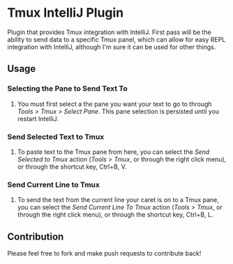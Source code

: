 Tmux IntelliJ Plugin
=====================

Plugin that provides Tmux integration with IntelliJ. First pass will be the ability to send data to a specific Tmux panel, which can allow for easy REPL integration with IntelliJ, although I'm sure it can be used for other things.

Usage
------

### Selecting the Pane to Send Text To ###

1. You must first select a the pane you want your text to go to through *Tools > Tmux > Select Pane*. This pane selection is persisted until you restart IntelliJ.


### Send Selected Text to Tmux ###

1. To paste text to the Tmux pane from here, you can select the *Send Selected to Tmux* action (*Tools > Tmux*, or through the right click menu), or through the shortcut key, Ctrl+B, V.

### Send Current Line to Tmux ###
1. To send the text from the current line your caret is on to a Tmux pane, you can select the *Send Current Line To Tmux* action (*Tools > Tmux*, or through the right click menu), or through the shortcut key, Ctrl+B, L.



Contribution
------------
Please feel free to fork and make push requests to contribute back!

